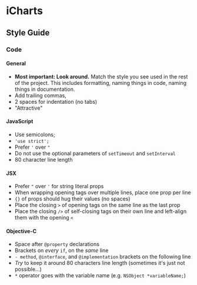 # iCharts

## Style Guide

### Code

#### General

* **Most important: Look around.** Match the style you see used in the rest of the project. This includes formatting, naming things in code, naming things in documentation.
* Add trailing commas,
* 2 spaces for indentation (no tabs)
* "Attractive"

#### JavaScript

* Use semicolons;
* `'use strict';`
* Prefer `'` over `"`
* Do not use the optional parameters of `setTimeout` and `setInterval`
* 80 character line length

#### JSX

* Prefer `"` over `'` for string literal props
* When wrapping opening tags over multiple lines, place one prop per line
* `{}` of props should hug their values (no spaces)
* Place the closing `>` of opening tags on the same line as the last prop
* Place the closing `/>` of self-closing tags on their own line and left-align them with the opening `<`

#### Objective-C

* Space after `@property` declarations
* Brackets on *every* `if`, on the *same* line
* `- method`, `@interface`, and `@implementation` brackets on the following line
* *Try* to keep it around 80 characters line length (sometimes it's just not possible...)
* `*` operator goes with the variable name (e.g. `NSObject *variableName;`)